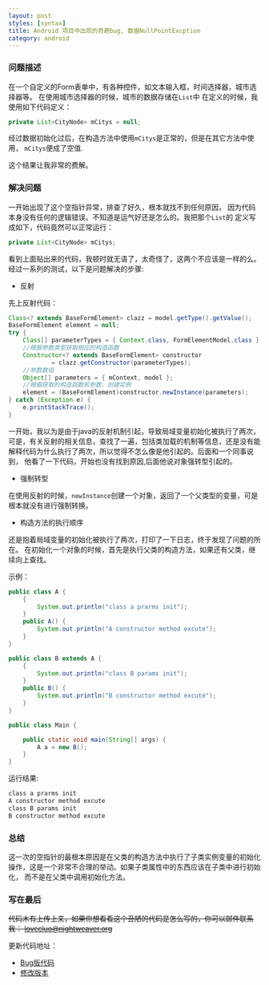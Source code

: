 ```yaml
---
layout: post
styles: [syntax]
title: Android 项目中出现的奇葩bug, 数据NullPointExcption
category: android
---
```


### 问题描述

在一个自定义的Form表单中，有各种控件，如文本输入框，时间选择器，城市选择器等。
在使用城市选择器的时候，城市的数据存储在`List`中
在定义的时候，我使用如下代码定义：

```java
private List<CityNode> mCitys = null;
```

经过数据初始化过后，在构造方法中使用`mCitys`是正常的，但是在其它方法中使用，
`mCitys`便成了空值.

这个结果让我非常的费解。

### 解决问题

一开始出现了这个空指针异常，排查了好久，根本就找不到任何原因，
因为代码本身没有任何的逻辑错误。不知道是运气好还是怎么的。我把那个`List`的
定义写成如下，代码竟然可以正常运行：

```java
private List<CityNode> mCitys;
```

看到上面贴出来的代码，我顿时就无语了，太奇怪了，这两个不应该是一样的么。
经过一系列的测试，以下是问题解决的步骤:

+ 反射

先上反射代码：

```java
Class<? extends BaseFormElement> clazz = model.getType().getValue();
BaseFormElement element = null;
try {
    Class[] parameterTypes = { Context.class, FormElementModel.class };
    //根据参数类型获取相应的构造函数
    Constructor<? extends BaseFormElement> constructor
    		= clazz.getConstructor(parameterTypes);
    //参数数组
    Object[] parameters = { mContext, model };
    //根据获取的构造函数和参数，创建实例
    element = (BaseFormElement)constructor.newInstance(parameters);
} catch (Exception e) {
    e.printStackTrace();
}
```

一开始，我以为是由于java的反射机制引起，导致局域变量初始化被执行了两次，
可是，有关反射的相关信息，查找了一遍，包括类加载的机制等信息，还是没有能
解释代码为什么执行了两次，所以觉得不怎么像是他引起的。后面和一个同事说到，
他看了一下代码，开始也没有找到原因,后面他说对象强转型引起的。

+ 强制转型

在使用反射的时候，`newInstance`创建一个对象，返回了一个父类型的变量，可是
根本就没有进行强制转换。

+ 构造方法的执行顺序

还是抱着局域变量的初始化被执行了两次，打印了一下日志，终于发现了问题的所在。
在初始化一个对象的时候，首先是执行父类的构造方法，如果还有父类，继续向上查找。

示例：

```java
public class A {
	{
		System.out.println("class a prarms init");
	}
	public A() {
		System.out.println("A constructor method excute");
	}
}
```

```java
public class B extends A {
	{
		System.out.println("class B params init");
	}
	public B() {
		System.out.println("B constructor method excute");
	}
}
```

```java
public class Main {

	public static void main(String[] args) {
		A a = new B();
	}
}
```

运行结果:

```html
class a prarms init
A constructor method excute
class B params init
B constructor method excute
```

### 总结

这一次的空指针的最根本原因是在父类的构造方法中执行了子类实例变量的初始化
操作，这是一个非常不合理的举动。如果子类属性中的东西应该在子类中进行初始化，
而不是在父类中调用初始化方法。

### 写在最后

~~代码木有上传上来，如果你想看看这个丑陋的代码是怎么写的，你可以邮件联系我：
lovecluo@nightweaver.org~~

更新代码地址：

 + [Bug版代码](http://pinned.github.io/posts/file-2014-11-4/NullPointProject-bug.tar.gz)
 + [修改版本](http://pinned.github.io/posts/file-2014-11-4/NullPointProject-更改.rar)
